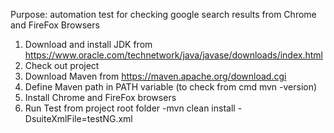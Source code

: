 Purpose: automation test for checking google search results 
         from Chrome and FireFox Browsers

1. Download and install JDK from https://www.oracle.com/technetwork/java/javase/downloads/index.html
2. Check out project
3. Download Maven from https://maven.apache.org/download.cgi
4. Define Maven path in PATH variable (to check from cmd mvn -version)
5. Install Chrome and FireFox browsers
6. Run Test from project root folder -mvn clean install -DsuiteXmlFile=testNG.xml
